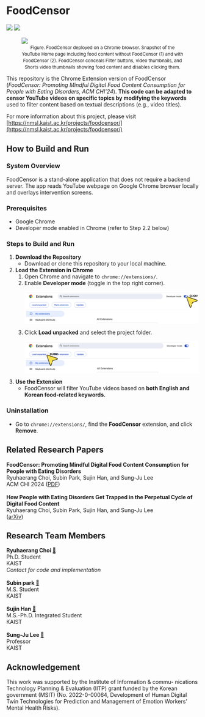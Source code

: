 # FoodCensor

<img src="https://img.shields.io/badge/platform-chrome-green"/> <img src="https://img.shields.io/badge/language-javascript-yellow"/>

<p align="center">
    <figure>
        <img src="assets/FoodCensor_Chrome.png" align="center"/>
        <figcaption align="center">
            <small>Figure. FoodCensor deployed on a Chrome browser. Snapshot of the YouTube Home page including food content without FoodCensor (1) and with FoodCensor (2). FoodCensor conceals Filter buttons, video thumbnails, and Shorts video thumbnails showing food content and disables clicking them.</small>
        </figcaption>
    </figure>
</p>

This repository is the Chrome Extension version of FoodCensor (*FoodCensor: Promoting Mindful Digital Food Content Consumption for People with Eating Disorders, ACM CHI'24*). **This code can be adapted to censor YouTube videos on specific topics by modifying the keywords** used to filter content based on textual descriptions (e.g., video titles). 

For more information about this project, please visit [https://nmsl.kaist.ac.kr/projects/foodcensor/](https://nmsl.kaist.ac.kr/projects/foodcensor/)

How to Build and Run
---------------------
### System Overview
FoodCensor is a stand-alone application that does not require a backend server. The app reads YouTube webpage on Google Chrome browser locally and overlays intervention screens.

### Prerequisites
- Google Chrome
- Developer mode enabled in Chrome (refer to Step 2.2 below)

### Steps to Build and Run

1. **Download the Repository**  
   - Download or clone this repository to your local machine.
2. **Load the Extension in Chrome**
   1. Open Chrome and navigate to `chrome://extensions/`.
   2. Enable **Developer mode** (toggle in the top right corner).  
      <p align="center">
          <img src="assets/step2-2.png", align="center"/>
      </p>
   4. Click **Load unpacked** and select the project folder.
      <p align="center">
          <img src="assets/step2-3.png", align="center"/>
      </p>
3. **Use the Extension**
   - FoodCensor will filter YouTube videos based on **both English and Korean food-related keywords.**

### Uninstallation
- Go to `chrome://extensions/`, find the **FoodCensor** extension, and click **Remove**.  

Related Research Papers
-----------------------
**FoodCensor: Promoting Mindful Digital Food Content Consumption for People with Eating Disorders**\
Ryuhaerang Choi, Subin Park, Sujin Han, and Sung-Ju Lee\
ACM CHI 2024 ([PDF](https://drive.google.com/file/d/1FwvhBpj6P_zRGltLUFfIUL3TAm9pPV9U/view))\
\
**How People with Eating Disorders Get Trapped in the Perpetual Cycle of Digital Food Content**\
Ryuhaerang Choi, Subin Park, Sujin Han, and Sung-Ju Lee\
([arXiv](https://arxiv.org/abs/2311.05920))

Research Team Members
---------------------
**Ryuhaerang Choi [:link:](https://ryuhaerang.github.io/ryuhaerangchoi/)**\
Ph.D. Student\
KAIST\
*Contact for code and implementation*\
\
**Subin park [:link:](https://bit.ly/subinp)**\
M.S. Student\
KAIST\
\
**Sujin Han [:link:](https://vilotgit.github.io)**\
M.S.-Ph.D. Integrated Student\
KAIST\
\
**Sung-Ju Lee [:link:](https://sites.google.com/site/wewantsj/)**\
Professor\
KAIST

Acknowledgement
---------------
This work was supported by the Institute of Information & commu- nications Technology Planning & Evaluation (IITP) grant funded by the Korean government (MSIT) (No. 2022-0-00064, Development of Human Digital Twin Technologies for Prediction and Management of Emotion Workers’ Mental Health Risks).
